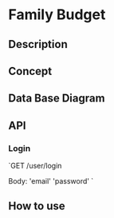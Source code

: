 # Family Budget

## Description 

## Concept 

## Data Base Diagram

## API

### Login
`GET /user/login

Body:
'email'
'password'
`

## How to use

